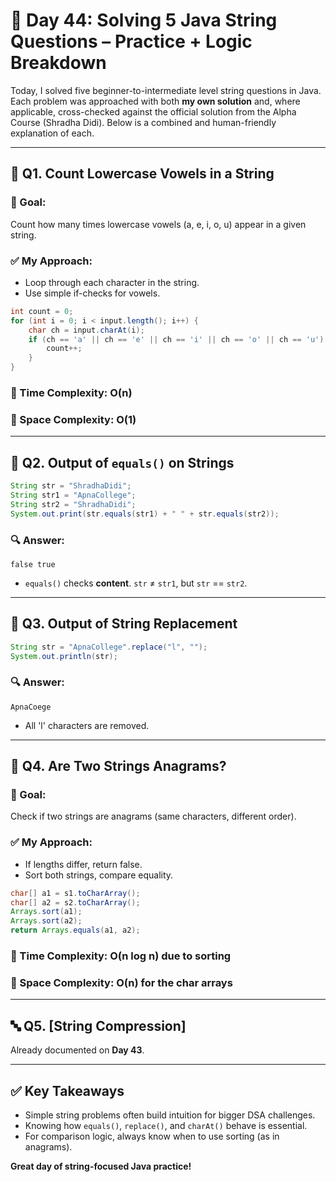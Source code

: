 # 📘 Day 44: Solving 5 Java String Questions – Practice + Logic Breakdown

Today, I solved five beginner-to-intermediate level string questions in Java. Each problem was approached with both **my own solution** and, where applicable, cross-checked against the official solution from the Alpha Course (Shradha Didi). Below is a combined and human-friendly explanation of each.

---

## 🧮 Q1. Count Lowercase Vowels in a String

### 🔹 Goal:

Count how many times lowercase vowels (a, e, i, o, u) appear in a given string.

### ✅ My Approach:

* Loop through each character in the string.
* Use simple if-checks for vowels.

```java
int count = 0;
for (int i = 0; i < input.length(); i++) {
    char ch = input.charAt(i);
    if (ch == 'a' || ch == 'e' || ch == 'i' || ch == 'o' || ch == 'u') {
        count++;
    }
}
```

### 🧠 Time Complexity: O(n)

### 💾 Space Complexity: O(1)

---

## 🤔 Q2. Output of `equals()` on Strings

```java
String str = "ShradhaDidi";
String str1 = "ApnaCollege";
String str2 = "ShradhaDidi";
System.out.print(str.equals(str1) + " " + str.equals(str2));
```

### 🔍 Answer:

```
false true
```

* `equals()` checks **content**. `str` ≠ `str1`, but `str` == `str2`.

---

## 🔄 Q3. Output of String Replacement

```java
String str = "ApnaCollege".replace("l", "");
System.out.println(str);
```

### 🔍 Answer:

```
ApnaCoege
```

* All 'l' characters are removed.

---

## 🔁 Q4. Are Two Strings Anagrams?

### 🔹 Goal:

Check if two strings are anagrams (same characters, different order).

### ✅ My Approach:

* If lengths differ, return false.
* Sort both strings, compare equality.

```java
char[] a1 = s1.toCharArray();
char[] a2 = s2.toCharArray();
Arrays.sort(a1);
Arrays.sort(a2);
return Arrays.equals(a1, a2);
```

### 🧠 Time Complexity: O(n log n) due to sorting

### 💾 Space Complexity: O(n) for the char arrays

---

## 🔤 Q5. \[String Compression]

Already documented on **Day 43**.

---

## ✅ Key Takeaways

* Simple string problems often build intuition for bigger DSA challenges.
* Knowing how `equals()`, `replace()`, and `charAt()` behave is essential.
* For comparison logic, always know when to use sorting (as in anagrams).

**Great day of string-focused Java practice!**
